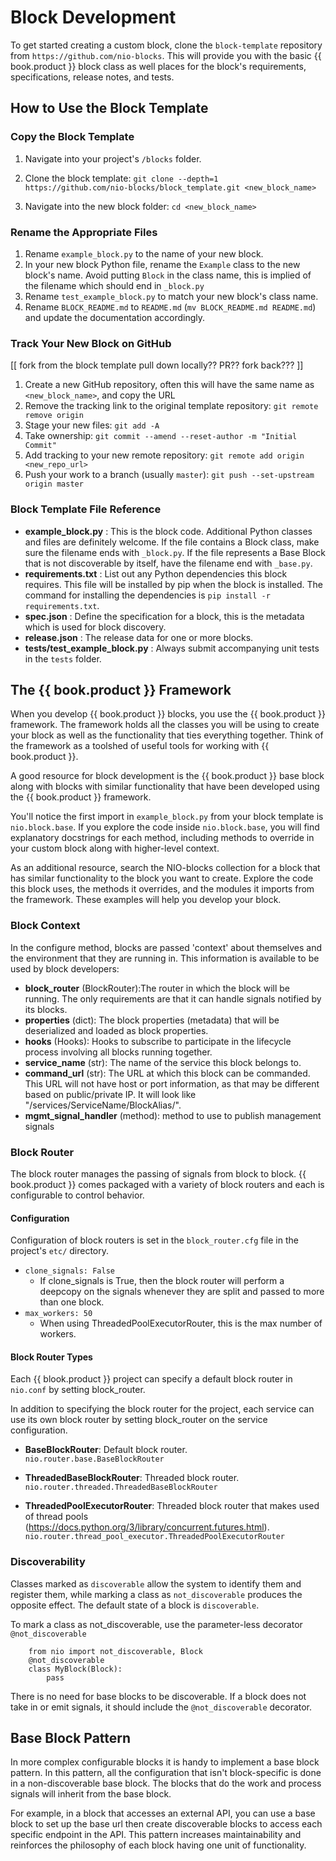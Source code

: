 # Block Development

To get started creating a custom block, clone the `block-template` repository from `https://github.com/nio-blocks`. This will provide you with the basic {{ book.product }} block class as well places for the block's requirements, specifications, release notes, and tests.

## How to Use the Block Template

### Copy the Block Template

1. Navigate into your project's `/blocks` folder.

2. Clone the block template: `git clone --depth=1 https://github.com/nio-blocks/block_template.git <new_block_name>`

2. Navigate into the new block folder: `cd <new_block_name>`

### Rename the Appropriate Files

1. Rename `example_block.py` to the name of your new block.
1. In your new block Python file, rename the `Example` class to the new block's name. Avoid putting `Block` in the class name, this is implied of the filename which should end in `_block.py`
1. Rename `test_example_block.py` to match your new block's class name.
1. Rename `BLOCK_README.md` to `README.md` (`mv BLOCK_README.md README.md`) and update the documentation accordingly.

### Track Your New Block on GitHub

[[ fork from the block template
pull down locally??
PR?? fork back??? ]]

1. Create a new GitHub repository, often this will have the same name as `<new_block_name>`, and copy the URL
1. Remove the tracking link to the original template repository: `git remote remove origin`
1. Stage your new files: `git add -A`
1. Take ownership: `git commit --amend --reset-author -m "Initial Commit"`
1. Add tracking to your new remote repository: `git remote add origin <new_repo_url>`
1. Push your work to a branch (usually `master`): `git push --set-upstream origin master`

### Block Template File Reference

 * **example_block.py** : This is the block code. Additional Python classes and files are definitely welcome. If the file contains a Block class, make sure the filename ends with `_block.py`. If the file represents a Base Block that is not discoverable by itself, have the filename end with `_base.py`.
 * **requirements.txt** : List out any Python dependencies this block requires. This file will be installed by pip when the block is installed. The command for installing the dependencies is `pip install -r requirements.txt`.
 * **spec.json** : Define the specification for a block, this is the metadata which is used for block discovery.
 * **release.json** : The release data for one or more blocks.
 * **tests/test_example_block.py** : Always submit accompanying unit tests in the `tests` folder.

## The {{ book.product }} Framework

 When you develop {{ book.product }} blocks, you use the {{ book.product }} framework. The framework holds all the classes you will be using to create your block as well as the functionality that ties everything together. Think of the framework as a toolshed of useful tools for working with {{ book.product }}.

 A good resource for block development is the {{ book.product }} base block along with blocks with similar functionality that have been developed using the {{ book.product }} framework.

 You'll notice the first import in `example_block.py`  from your block template is `nio.block.base`. If you explore the code inside `nio.block.base`, you will find explanatory docstrings for each method, including methods to override in your custom block along with higher-level context.

 As an additional resource, search the NIO-blocks collection for a block that has similar functionality to the block you want to create. Explore the code this block uses, the methods it overrides, and the modules it imports from the framework. These examples will help you develop your block.

### Block Context

In the configure method, blocks are passed 'context' about themselves and the environment that they are running in. This information is available to be used by block developers:

* **block_router** (BlockRouter):The router in which the block will be running. The only requirements are that it can handle signals notified by its blocks.
* **properties** (dict): The block properties (metadata) that will be deserialized and loaded as block properties.
* **hooks** (Hooks): Hooks to subscribe to participate in the lifecycle process involving all blocks running together.
* **service_name** (str): The name of the service this block belongs to.
* **command_url** (str): The URL at which this block can be commanded. This URL will not have host or port information, as that may be different based on public/private IP. It will look like "/services/ServiceName/BlockAlias/".
* **mgmt_signal_handler** (method): method to use to publish management signals

### Block Router

The block router manages the passing of signals from block to block. {{ book.product }} comes packaged with a variety of block routers and each is configurable to control behavior.

#### Configuration

Configuration of block routers is set in the `block_router.cfg` file in the project's `etc/` directory.

* `clone_signals: False`
   * If clone_signals is True, then the block router will perform a deepcopy on the signals whenever they are split and passed to more than one block.
* `max_workers: 50`
   * When using ThreadedPoolExecutorRouter, this is the max number of workers.

#### Block Router Types

Each {{ blook.product }} project can specify a default block router in `nio.conf` by setting block_router.

In addition to specifying the block router for the project, each service can use its own block router by setting block_router on the service configuration.

* **BaseBlockRouter**: Default block router. `nio.router.base.BaseBlockRouter`

* **ThreadedBaseBlockRouter**: Threaded block router. `nio.router.threaded.ThreadedBaseBlockRouter`

* **ThreadedPoolExecutorRouter**: Threaded block router that makes used of thread pools (https://docs.python.org/3/library/concurrent.futures.html). `nio.router.thread_pool_executor.ThreadedPoolExecutorRouter`

### Discoverability

Classes marked as `discoverable` allow the system to identify them and register them, while marking a class as  `not_discoverable` produces the opposite effect. The default state of a block is `discoverable`.

To mark a class as not_discoverable, use the parameter-less decorator `@not_discoverable`
```
    from nio import not_discoverable, Block
    @not_discoverable
    class MyBlock(Block):
        pass

```
There is no need for base blocks to be discoverable. If a block does not take in or emit signals, it should include the `@not_discoverable` decorator.

## Base Block Pattern

In more complex configurable blocks it is handy to implement a base block pattern. In this pattern, all the configuration that isn't block-specific is done in a non-discoverable base block. The blocks that do the work and process signals will inherit from the base block.

For example, in a block that accesses an external API, you can use a base block to set up the base url then create discoverable blocks to access each specific endpoint in the API. This pattern increases maintainability and reinforces the philosophy of each block having one unit of functionality.
